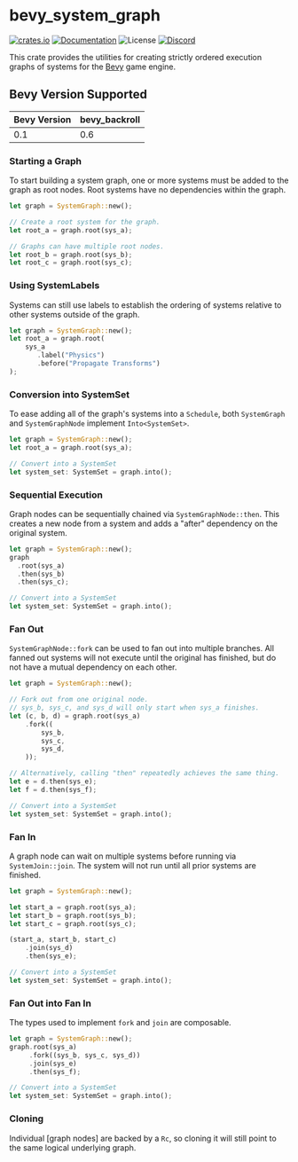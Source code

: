 # bevy_system_graph

[![crates.io](https://img.shields.io/crates/v/bevy_system_graph.svg)](https://crates.io/crates/bevy_system_graph)
[![Documentation](https://docs.rs/bevy_system_graph/badge.svg)](https://docs.rs/bevy_system_graph)
![License](https://img.shields.io/crates/l/bevy_system_graph)
[![Discord](https://img.shields.io/discord/151219753434742784.svg?label=&logo=discord&logoColor=ffffff&color=7389D8&labelColor=6A7EC2)](https://discord.gg/VuZhs9V)

This crate provides the utilities for creating strictly ordered execution graphs
of systems for the [Bevy][bevy] game engine.

## Bevy Version Supported

|Bevy Version|bevy\_backroll|
|:-----------|:-------------|
|0.1         |0.6           |

### Starting a Graph
To start building a system graph, one or more systems must be added to the graph
as root nodes. Root systems have no dependencies within the graph.
```rust
let graph = SystemGraph::new();

// Create a root system for the graph.
let root_a = graph.root(sys_a);

// Graphs can have multiple root nodes.
let root_b = graph.root(sys_b);
let root_c = graph.root(sys_c);
```

### Using SystemLabels
Systems can still use labels to establish the ordering of systems relative
to other systems outside of the graph.
```rust
let graph = SystemGraph::new();
let root_a = graph.root(
	sys_a
	   .label("Physics")
	   .before("Propagate Transforms")
);
```

### Conversion into SystemSet
To ease adding all of the graph's systems into a `Schedule`, both 
`SystemGraph` and `SystemGraphNode` implement `Into<SystemSet>`.
```rust
let graph = SystemGraph::new();
let root_a = graph.root(sys_a);

// Convert into a SystemSet
let system_set: SystemSet = graph.into();
```

### Sequential Execution
Graph nodes can be sequentially chained via `SystemGraphNode::then`. This 
creates a new node from a system and adds a "after" dependency on the original
system.
```rust
let graph = SystemGraph::new();
graph
  .root(sys_a)
  .then(sys_b)
  .then(sys_c);

// Convert into a SystemSet
let system_set: SystemSet = graph.into();
```

### Fan Out
`SystemGraphNode::fork` can be used to fan out into multiple branches. All fanned out systems will not execute
until the original has finished, but do not have a mutual dependency on each other.
```rust
let graph = SystemGraph::new();

// Fork out from one original node.
// sys_b, sys_c, and sys_d will only start when sys_a finishes.
let (c, b, d) = graph.root(sys_a)
    .fork((
        sys_b,
        sys_c,
        sys_d,
    ));

// Alternatively, calling "then" repeatedly achieves the same thing.
let e = d.then(sys_e);
let f = d.then(sys_f);

// Convert into a SystemSet
let system_set: SystemSet = graph.into();
```

### Fan In
A graph node can wait on multiple systems before running via `SystemJoin::join`. 
The system will not run until all prior systems are finished.
```rust
let graph = SystemGraph::new();

let start_a = graph.root(sys_a);
let start_b = graph.root(sys_b);
let start_c = graph.root(sys_c);

(start_a, start_b, start_c)
    .join(sys_d)
    .then(sys_e);

// Convert into a SystemSet
let system_set: SystemSet = graph.into();
```

### Fan Out into Fan In
The types used to implement `fork` and `join` are composable.
```rust
let graph = SystemGraph::new();
graph.root(sys_a)
     .fork((sys_b, sys_c, sys_d))
     .join(sys_e)
     .then(sys_f);

// Convert into a SystemSet
let system_set: SystemSet = graph.into();
```

### Cloning
Individual [graph nodes] are backed by a `Rc`, so cloning it will still 
point to the same logical underlying graph.

[bevy]: https://bevyengine.org/